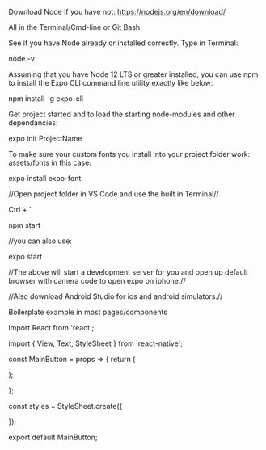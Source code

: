 Download Node if you have not:
https://nodejs.org/en/download/

All in the Terminal/Cmd-line or Git Bash

See if you have Node already or installed correctly. Type in Terminal:

node -v

Assuming that you have Node 12 LTS or greater installed, you can use npm to install the Expo CLI command line utility exactly like below:

npm install -g expo-cli

Get project started and to load the starting node-modules and other dependancies:

expo init ProjectName

To make sure your custom fonts you install into your project folder work: assets/fonts in this case:

expo install expo-font

//Open project folder in VS Code and use the built in Terminal//

Ctrl + `

npm start 

//you can also use: 

expo start

//The above will start a development server for you and open up default browser with camera code to open expo on iphone.//

//Also download Android Studio for ios and android simulators.//

Boilerplate example in most pages/components

import React from 'react';

import { View, Text, StyleSheet } from 'react-native';

const MainButton = props => {
  return (
    
  );
  
};

const styles = StyleSheet.create({
  
});

export default MainButton;
